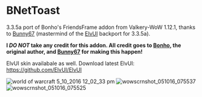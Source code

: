 # BNetToast
3.3.5a port of Bonho's FriendsFrame addon from Valkery-WoW 1.12.1, thanks to [Bunny67](https://github.com/Bunny67)  (mastermind of the [ElvUI](https://github.com/ElvUI) backport for 3.3.5a).

**I _DO NOT_ take any credit for this addon. All credit goes to [Bonho](https://valkyrie-wow.org/boards/index.php?showtopic=791), the original author, and [Bunny67](https://github.com/Bunny67) for making this happen!**

ElvUI skin availabale as well. Download latest ElvUI: https://github.com/ElvUI/ElvUI

![world of warcraft 5_10_2016 12_02_33 pm](https://cloud.githubusercontent.com/assets/7307335/15155327/9bf7ddac-16a7-11e6-9893-cb5c306dc1ec.png)
![wowscrnshot_051016_075537](https://cloud.githubusercontent.com/assets/7307335/15147283/7ba1cfda-1685-11e6-81b5-97d64413cfb5.jpg)
![wowscrnshot_051016_075525](https://cloud.githubusercontent.com/assets/7307335/15147284/7e91397e-1685-11e6-823b-a8c4f444ac1c.jpg)
